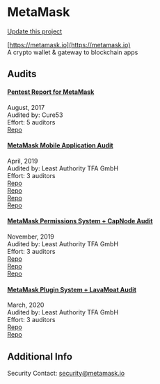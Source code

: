 
# MetaMask

[Update this project](https://github.com/ConsenSys/blockchainSecurityDB/edit/master/projects/metamask.json)
  
[https://metamask.io](https://metamask.io)<br>
A crypto wallet & gateway to blockchain apps


## Audits



#### [Pentest Report for MetaMask](https://cure53.de/pentest-report_metamask.pdf)

August, 2017<br>
Audited by: Cure53<br>Effort: 5 auditors<br>
[Repo](https://github.com/MetaMask/metamask-extension)<br>
      


#### [MetaMask Mobile Application Audit](https://leastauthority.com/static/publications/LeastAuthority-MetaMask-Audit-Report.pdf)

April, 2019<br>
Audited by: Least Authority TFA GmbH<br>Effort: 3 auditors<br>
[Repo](https://github.com/MetaMask/gaba/tree/92cf95476c0732a13c5e30cadfbf9296cdd7b1cf)<br>[Repo](https://github.com/MetaMask/metamask-mobile/tree/b57476b142cedbddf725f8787b668ca64642b4c2)<br>[Repo](https://github.com/MetaMask/KeyringController/tree/9e180e5b10c0ceeb437f6d44360b525b3083c723)<br>[Repo](https://github.com/danfinlay/browser-passworder/tree/089893779ce366a9f0ee038b9c71708649fc0e1d)<br>
      


#### [MetaMask Permissions System + CapNode Audit](https://leastauthority.com/static/publications/LeastAuthority-MetaMask-Permissions-Capnode-Audit-Report.pdf)

November, 2019<br>
Audited by: Least Authority TFA GmbH<br>Effort: 3 auditors<br>
[Repo](https://github.com/MetaMask/metamask-extension/tree/15b78d32e6284e85018de12845cc7563b3aa7f81)<br>[Repo](https://github.com/MetaMask/rpc-cap/tree/e097c14ab307f16743724e8a1cb592769398624)<br>[Repo](https://github.com/danfinlay/capnode/tree/243c0bca0dc664f2626f73719f865d110d99a402)<br>
      


#### [MetaMask Plugin System + LavaMoat Audit ](https://leastauthority.com/static/publications/LeastAuthority-MetaMask-Plugin-System-LavaMoat-Audit-Report.pdf)

March, 2020<br>
Audited by: Least Authority TFA GmbH<br>Effort: 3 auditors<br>
[Repo](https://github.com/MetaMask/metamask-snaps-beta/tree/7d758d335279bd0d25e3a9c170fcf60709eb7828)<br>[Repo](https://github.com/LavaMoat/lavamoat/tree/9bd7fad6eddd54691caf55ee37a64b6f0bb1057a)<br>
      

  



## Additional Info

Security Contact: security@metamask.io
